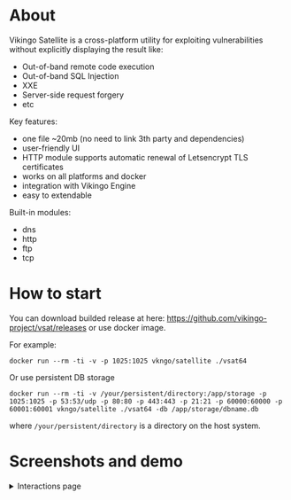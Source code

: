 # About

Vikingo Satellite is a cross-platform utility for exploiting vulnerabilities without explicitly displaying the result like:

- Out-of-band remote code execution
- Out-of-band SQL Injection
- XXE
- Server-side request forgery
- etc

Key features:

- one file ~20mb (no need to link 3th party and dependencies)
- user-friendly UI
- HTTP module supports automatic renewal of Letsencrypt TLS certificates
- works on all platforms and docker
- integration with Vikingo Engine
- easy to extendable

Built-in modules:

- dns
- http
- ftp
- tcp

# How to start

You can download builded release at here: https://github.com/vikingo-project/vsat/releases or use docker image.

For example:

```
docker run --rm -ti -v -p 1025:1025 vkngo/satellite ./vsat64

```

Or use persistent DB storage

```
docker run --rm -ti -v /your/persistent/directory:/app/storage -p 1025:1025 -p 53:53/udp -p 80:80 -p 443:443 -p 21:21 -p 60000:60000 -p 60001:60001 vkngo/satellite ./vsat64 -db /app/storage/dbname.db
```

where `/your/persistent/directory` is a directory on the host system.

# Screenshots and demo

<details>
  <summary>Interactions page</summary>
  <img src="https://static.vikingo.org/images/satellite-1.jpg"/ >
</details>

